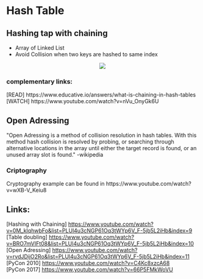 # Hash Table

<h2> Hashing tap with chaining </h2>

- Array of Linked List
- Avoid Collision when two keys are hashed to same index

<p align="center">
<img src="https://user-images.githubusercontent.com/59585859/213030480-f00b317a-36f1-41e4-b04a-5e9d2d991d3d.png">
</p>

<h3>complementary links:</h3>
[READ] https://www.educative.io/answers/what-is-chaining-in-hash-tables <br>
[WATCH] https://www.youtube.com/watch?v=nVu_OnyGk6U


<h2> Open Adressing </h2>

"Open Adressing is a method of collision resolution in hash tables. With this method hash collision is resolved by probing, or searching through alternative locations in the array until either 
the target record is found, or an unused array slot is found." 
-wikipedia

<h3>Criptography</h3>
Cryptography example can be found in https://www.youtube.com/watch?v=wXB-V_Keiu8


<br>
<h2>Links:</h2> 

[Hashing with Chaining] https://www.youtube.com/watch?v=0M_kIqhwbFo&list=PLUl4u3cNGP61Oq3tWYp6V_F-5jb5L2iHb&index=9 <br>
[Table doubling] https://www.youtube.com/watch?v=BRO7mVIFt08&list=PLUl4u3cNGP61Oq3tWYp6V_F-5jb5L2iHb&index=10 <br>
[Open Adressing] https://www.youtube.com/watch?v=rvdJDijO2Ro&list=PLUl4u3cNGP61Oq3tWYp6V_F-5jb5L2iHb&index=11 <br>
[PyCon 2010] https://www.youtube.com/watch?v=C4Kc8xzcA68 <br>
[PyCon 2017] https://www.youtube.com/watch?v=66P5FMkWoVU <br>
